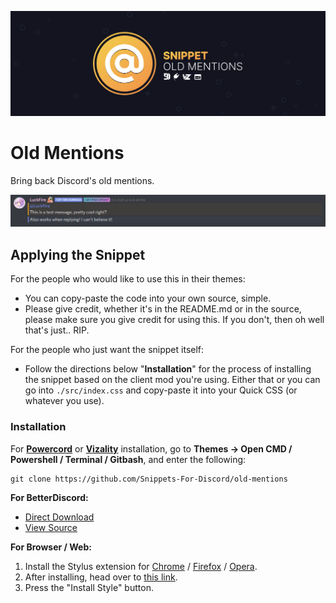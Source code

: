 ![Banner](./assets/banner.png)

# Old Mentions
Bring back Discord's old mentions.

![Preview](./screenshots/screenshot.png)

## Applying the Snippet
For the people who would like to use this in their themes:
- You can copy-paste the code into your own source, simple.
- Please give credit, whether it's in the README.md or in the source, please make sure you give credit for using this. If you don't, then oh well that's just.. RIP.

For the people who just want the snippet itself:
- Follow the directions below "**Installation**" for the process of installing the snippet based on the client mod you're using. Either that or you can go into `./src/index.css` and copy-paste it into your Quick CSS (or whatever you use).

### Installation
For **[Powercord](https://powercord.dev/)** or **[Vizality](https://vizality.com/)** installation, go to **Themes -> Open CMD / Powershell / Terminal / Gitbash**, and enter the following:
```
git clone https://github.com/Snippets-For-Discord/old-mentions
```

**For BetterDiscord:**
- [Direct Download](https://betterdiscord.net/ghdl?id=3548)
- [View Source](https://raw.githubusercontent.com/Snippets-For-Discord/old-mentions/main/src/support/OldMentions.theme.css)

**For Browser / Web:**
1. Install the Stylus extension for [Chrome](https://chrome.google.com/webstore/detail/stylus/clngdbkpkpeebahjckkjfobafhncgmne) / [Firefox](https://addons.mozilla.org/en-US/firefox/addon/styl-us/) / [Opera](https://github.com/openstyles/stylus/wiki/Opera,-Outdated-Stylus).
2. After installing, head over to [this link](https://raw.githubusercontent.com/Snippets-For-Discord/old-mentions/main/src/support/OldMentions.user.css).
3. Press the "Install Style" button.